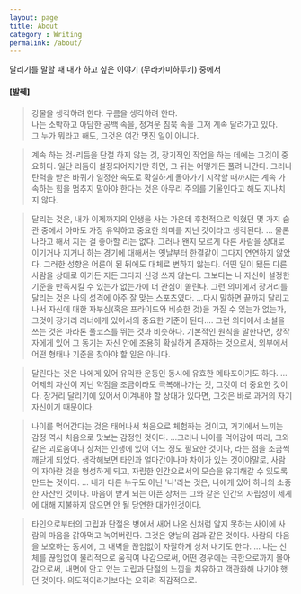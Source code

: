 ```yaml
---
layout: page
title: About
category : Writing  
permalink: /about/
---
```


달리기를 말할 때 내가 하고 싶은 이야기 (무라카미하루키) 중에서

#### [발췌]  
> 강물을 생각하려 한다. 구름을 생각하려 한다.  
> 나는 소박하고 아담한 공백 속을, 정겨운 침묵 속을 그저 계속 달려가고 있다.  
> 그 누가 뭐라고 해도, 그것은 여간 멋진 일이 아니다.  


> 계속 하는 것-리듬을 단절 하지 않는 것, 장기적인 작업을 하는 데에는 그것이 중요하다. 일단 리듬이 설정되어지기만 하면, 그 뒤는 어떻게든 풀려 나간다. 그러나 탄력을 받은 바퀴가 일정한 속도로 확실하게 돌아가기 시작할 때까지는 계속 가속하는 힘을 멈추지 말아야 한다는 것은 아무리 주의를 기울인다고 해도 지나치지 않다.  


> 달리는 것은, 내가 이제까지의 인생을 사는 가운데 후천적으로 익혔던 몇 가지 습관 중에서 아마도 가장 유익하고 중요한 의미를 지닌 것이라고 생각된다. ... 물론 나라고 해서 지는 걸 좋아할 리는 없다. 그러나 왠지 모르게 다른 사람을 상대로 이기거나 지거나 하는 경기에 대해서는 옛날부터 한결같이 그다지 연연하지 않았다. 그러한 성향은 어른이 된 뒤에도 대체로 변하지 않는다. 어떤 일이 됐든 다른 사람을 상대로 이기든 지든 그다지 신경 쓰지 않는다. 그보다는 나 자신이 설정한 기준을 만족시킬 수 있는가 없는가에 더 관심이 쏠린다. 그런 의미에서 장거리를 달리는 것은 나의 성격에 아주 잘 맞는 스포츠였다. ...다시 말하면 끝까지 달리고 나서 자신에 대한 자부심(혹은 프라이드와 비슷한 것)을 가질 수 있는가 없는가, 그것이 장거리 러너에게 있어서의 중요한 기준이 된다.... 그런 의미에서 소설을 쓰는 것은 마라톤 풀코스를 뛰는 것과 비슷하다. 기본적인 원칙을 말한다면, 창작자에게 있어 그 동기는 자신 안에 조용히 확실하게 존재하는 것으로서, 외부에서 어떤 형태나 기준을 찾아야 할 일은 아니다. 


> 달린다는 것은 나에게 있어 유익한 운동인 동시에 유효한 메타포이기도 하다. ... 어제의 자신이 지닌 약점을 조금이라도 극복해나가는 것, 그것이 더 중요한 것이다. 장거리 달리기에 있어서 이겨내야 할 상대가 있다면, 그것은 바로 과거의 자기 자신이기 때문이다.  


> 나이를 먹어간다는 것은 태어나서 처음으로 체험하는 것이고, 거기에서 느끼는 감정 역시 처음으로 맛보는 감정인 것이다. ...그러나 나이를 먹어감에 따라, 그와 같은 괴로움이나 상처는 인생에 있어 어느 정도 필요한 것이다, 라는 점을 조금씩 깨닫게 되었다. 생각해보면 타인과 얼마간이나마 차이가 있는 것이야말로, 사람의 자아란 것을 형성하게 되고, 자립한 인간으로서의 모습을 유지해갈 수 있도록 만드는 것이다. ... 내가 다른 누구도 아닌 '나'라는 것은, 나에게 있어 하나의 소중한 자산인 것이다. 마음이 받게 되는 아픈 상처는 그와 같은 인간의 자립성이 세계에 대해 지불하지 않으면 안 될 당연한 대가인것이다. 


> 타인으로부터의 고립과 단절은 병에서 새어 나온 신처럼 알지 못하는 사이에 사람의 마음을 갉아먹고 녹여버린다. 그것은 양날의 검과 같은 것이다. 사람의 마음을 보호하는 동시에, 그 내벽을 끊임없이 자잘하게 상처 내기도 한다. ... 나는 신체를 끊임없이 물리적으로 움직여 나감으로써, 어떤 경우에는 극한으로까지 몰아감으로써, 내면에 안고 있는 고립과 단절의 느낌을 치유하고 객관화해 나가야 했던 것이다. 의도적이라기보다는 오히려 직감적으로.


